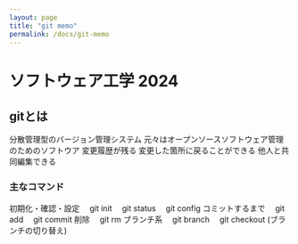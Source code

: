 ```yaml
---
layout: page
title: "git memo"
permalink: /docs/git-memo
---
```


# ソフトウェア工学 2024

## gitとは
分散管理型のバージョン管理システム
元々はオープンソースソフトウェア管理のためのソフトウア
変更履歴が残る
変更した箇所に戻ることができる
他人と共同編集できる

### 主なコマンド
初期化・確認・設定
　git init
　git status
　git config
コミットするまで
　git add
　git commit
削除
　git rm
ブランチ系
　git branch
　git checkout (ブランチの切り替え)